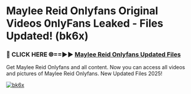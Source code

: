 # Maylee Reid Onlyfans Original Videos 0nlyFans Leaked - Files Updated! (bk6x)

<h3>🔴 CLICK HERE 🌐==►► <a href="https://hideuri.com/03YgE1" rel="nofollow">Maylee Reid Onlyfans Updated Files</a></h3>

Get Maylee Reid Onlyfans and all content. Now you can access all videos and pictures of Maylee Reid Onlyfans. New Updated Files 2025!

[![bk6x](https://i.imgur.com/NaUBvic.gif)](https://hideuri.com/03YgE1)
